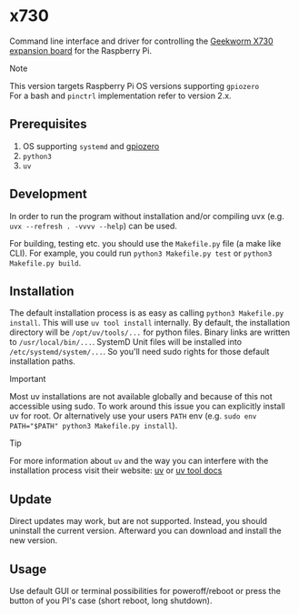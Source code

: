 # x730

Command line interface and driver for controlling the [Geekworm X730 expansion board](https://wiki.geekworm.com/X730) for the Raspberry Pi.

> [!NOTE]
> 
> This version targets Raspberry Pi OS versions supporting `gpiozero`  
> For a bash and `pinctrl` implementation refer to version 2.x.


## Prerequisites

1. OS supporting `systemd` and [gpiozero](https://pypi.org/project/gpiozero/)
2. `python3`
3. `uv`


## Development

In order to run the program without installation and/or compiling uvx (e.g. `uvx --refresh . -vvvv --help`) can be used.

For building, testing etc. you should use the `Makefile.py` file (a make like CLI).
For example, you could run `python3 Makefile.py test` or `python3 Makefile.py build`.


## Installation

The default installation process is as easy as calling `python3 Makefile.py install`.
This will use `uv tool install` internally.
By default, the installation directory will be `/opt/uv/tools/...` for python files.
Binary links are written to `/usr/local/bin/...`.
SystemD Unit files will be installed into `/etc/systemd/system/...`.
So you'll need sudo rights for those default installation paths.

> [!IMPORTANT]
> 
> Most uv installations are not available globally and because of this not accessible using sudo.
> To work around this issue you can explicitly install uv for root.
> Or alternatively use your users `PATH` env (e.g. `sudo env PATH="$PATH" python3 Makefile.py install`).


> [!TIP]
> 
> For more information about `uv` and the way you can interfere with the installation process visit their website:
> [uv](https://docs.astral.sh/uv/) or [uv tool docs](https://docs.astral.sh/uv/reference/cli/#uv-tool)


## Update

Direct updates may work, but are not supported.
Instead, you should uninstall the current version.
Afterward you can download and install the new version.


## Usage

Use default GUI or terminal possibilities for poweroff/reboot or press the button of you PI's case (short reboot, long shutdown). 
